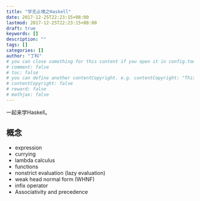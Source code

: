 ```yaml
---
title: "学无止境之Haskell"
date: 2017-12-25T22:23:15+08:00
lastmod: 2017-12-25T22:23:15+08:00
draft: true
keywords: []
description: ""
tags: []
categories: []
author: "丁科"
# you can close something for this content if you open it in config.toml.
# comment: false
# toc: false
# you can define another contentCopyright. e.g. contentCopyright: "This is an another copyright."
# contentCopyright: false
# reward: false
# mathjax: false
---
```


一起来学Haskell。

<!--more-->

## 概念

* expression
* currying
* lambda calculus
* functions
* nonstrict evaluation (lazy evaluation)
* weak head normal form (WHNF)
* infix operator
* Associativity and precedence
